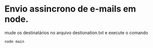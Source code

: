 # Envio assincrono de e-mails em node.

mude os destinatários no arquivo destionation.txt e execute o comando
```
node main
```
